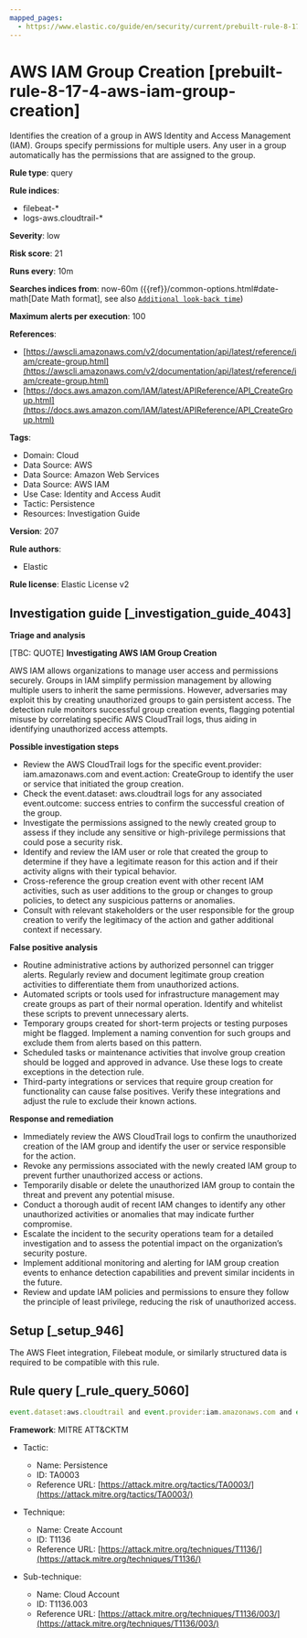 ```yaml
---
mapped_pages:
  - https://www.elastic.co/guide/en/security/current/prebuilt-rule-8-17-4-aws-iam-group-creation.html
---
```


# AWS IAM Group Creation [prebuilt-rule-8-17-4-aws-iam-group-creation]

Identifies the creation of a group in AWS Identity and Access Management (IAM). Groups specify permissions for multiple users. Any user in a group automatically has the permissions that are assigned to the group.

**Rule type**: query

**Rule indices**:

* filebeat-*
* logs-aws.cloudtrail-*

**Severity**: low

**Risk score**: 21

**Runs every**: 10m

**Searches indices from**: now-60m ({{ref}}/common-options.html#date-math[Date Math format], see also [`Additional look-back time`](docs-content://solutions/security/detect-and-alert/create-detection-rule.md#rule-schedule))

**Maximum alerts per execution**: 100

**References**:

* [https://awscli.amazonaws.com/v2/documentation/api/latest/reference/iam/create-group.html](https://awscli.amazonaws.com/v2/documentation/api/latest/reference/iam/create-group.html)
* [https://docs.aws.amazon.com/IAM/latest/APIReference/API_CreateGroup.html](https://docs.aws.amazon.com/IAM/latest/APIReference/API_CreateGroup.html)

**Tags**:

* Domain: Cloud
* Data Source: AWS
* Data Source: Amazon Web Services
* Data Source: AWS IAM
* Use Case: Identity and Access Audit
* Tactic: Persistence
* Resources: Investigation Guide

**Version**: 207

**Rule authors**:

* Elastic

**Rule license**: Elastic License v2

## Investigation guide [_investigation_guide_4043]

**Triage and analysis**

[TBC: QUOTE]
**Investigating AWS IAM Group Creation**

AWS IAM allows organizations to manage user access and permissions securely. Groups in IAM simplify permission management by allowing multiple users to inherit the same permissions. However, adversaries may exploit this by creating unauthorized groups to gain persistent access. The detection rule monitors successful group creation events, flagging potential misuse by correlating specific AWS CloudTrail logs, thus aiding in identifying unauthorized access attempts.

**Possible investigation steps**

* Review the AWS CloudTrail logs for the specific event.provider: iam.amazonaws.com and event.action: CreateGroup to identify the user or service that initiated the group creation.
* Check the event.dataset: aws.cloudtrail logs for any associated event.outcome: success entries to confirm the successful creation of the group.
* Investigate the permissions assigned to the newly created group to assess if they include any sensitive or high-privilege permissions that could pose a security risk.
* Identify and review the IAM user or role that created the group to determine if they have a legitimate reason for this action and if their activity aligns with their typical behavior.
* Cross-reference the group creation event with other recent IAM activities, such as user additions to the group or changes to group policies, to detect any suspicious patterns or anomalies.
* Consult with relevant stakeholders or the user responsible for the group creation to verify the legitimacy of the action and gather additional context if necessary.

**False positive analysis**

* Routine administrative actions by authorized personnel can trigger alerts. Regularly review and document legitimate group creation activities to differentiate them from unauthorized actions.
* Automated scripts or tools used for infrastructure management may create groups as part of their normal operation. Identify and whitelist these scripts to prevent unnecessary alerts.
* Temporary groups created for short-term projects or testing purposes might be flagged. Implement a naming convention for such groups and exclude them from alerts based on this pattern.
* Scheduled tasks or maintenance activities that involve group creation should be logged and approved in advance. Use these logs to create exceptions in the detection rule.
* Third-party integrations or services that require group creation for functionality can cause false positives. Verify these integrations and adjust the rule to exclude their known actions.

**Response and remediation**

* Immediately review the AWS CloudTrail logs to confirm the unauthorized creation of the IAM group and identify the user or service responsible for the action.
* Revoke any permissions associated with the newly created IAM group to prevent further unauthorized access or actions.
* Temporarily disable or delete the unauthorized IAM group to contain the threat and prevent any potential misuse.
* Conduct a thorough audit of recent IAM changes to identify any other unauthorized activities or anomalies that may indicate further compromise.
* Escalate the incident to the security operations team for a detailed investigation and to assess the potential impact on the organization’s security posture.
* Implement additional monitoring and alerting for IAM group creation events to enhance detection capabilities and prevent similar incidents in the future.
* Review and update IAM policies and permissions to ensure they follow the principle of least privilege, reducing the risk of unauthorized access.


## Setup [_setup_946]

The AWS Fleet integration, Filebeat module, or similarly structured data is required to be compatible with this rule.


## Rule query [_rule_query_5060]

```js
event.dataset:aws.cloudtrail and event.provider:iam.amazonaws.com and event.action:CreateGroup and event.outcome:success
```

**Framework**: MITRE ATT&CKTM

* Tactic:

    * Name: Persistence
    * ID: TA0003
    * Reference URL: [https://attack.mitre.org/tactics/TA0003/](https://attack.mitre.org/tactics/TA0003/)

* Technique:

    * Name: Create Account
    * ID: T1136
    * Reference URL: [https://attack.mitre.org/techniques/T1136/](https://attack.mitre.org/techniques/T1136/)

* Sub-technique:

    * Name: Cloud Account
    * ID: T1136.003
    * Reference URL: [https://attack.mitre.org/techniques/T1136/003/](https://attack.mitre.org/techniques/T1136/003/)



